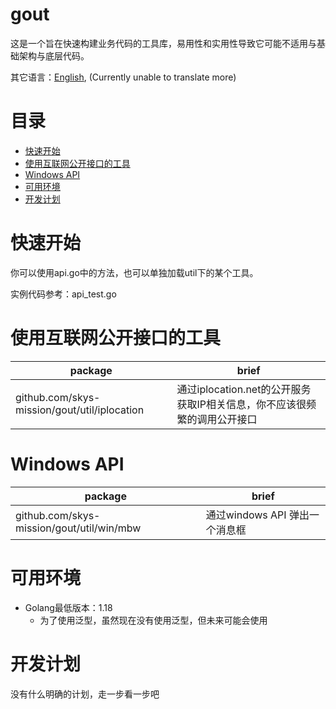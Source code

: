 # gout

这是一个旨在快速构建业务代码的工具库，易用性和实用性导致它可能不适用与基础架构与底层代码。

其它语言：[English](README.md), (Currently unable to translate more)

# 目录

<!-- TOC -->

* [快速开始](#快速开始)
* [使用互联网公开接口的工具](#使用互联网公开接口的工具)
* [Windows API](#windows-api)
* [可用环境](#可用环境)
* [开发计划](#开发计划)

<!-- TOC -->

# 快速开始

你可以使用api.go中的方法，也可以单独加载util下的某个工具。

实例代码参考：api_test.go

# 使用互联网公开接口的工具

| package                                      | brief                                        |
|----------------------------------------------|----------------------------------------------|
| github.com/skys-mission/gout/util/iplocation | 通过iplocation.net的公开服务获取IP相关信息，你不应该很频繁的调用公开接口 |

# Windows API

| package                                   | brief                 |
|-------------------------------------------|-----------------------|
| github.com/skys-mission/gout/util/win/mbw | 通过windows API 弹出一个消息框 |

# 可用环境

- Golang最低版本：1.18
    - 为了使用泛型，虽然现在没有使用泛型，但未来可能会使用

# 开发计划

没有什么明确的计划，走一步看一步吧